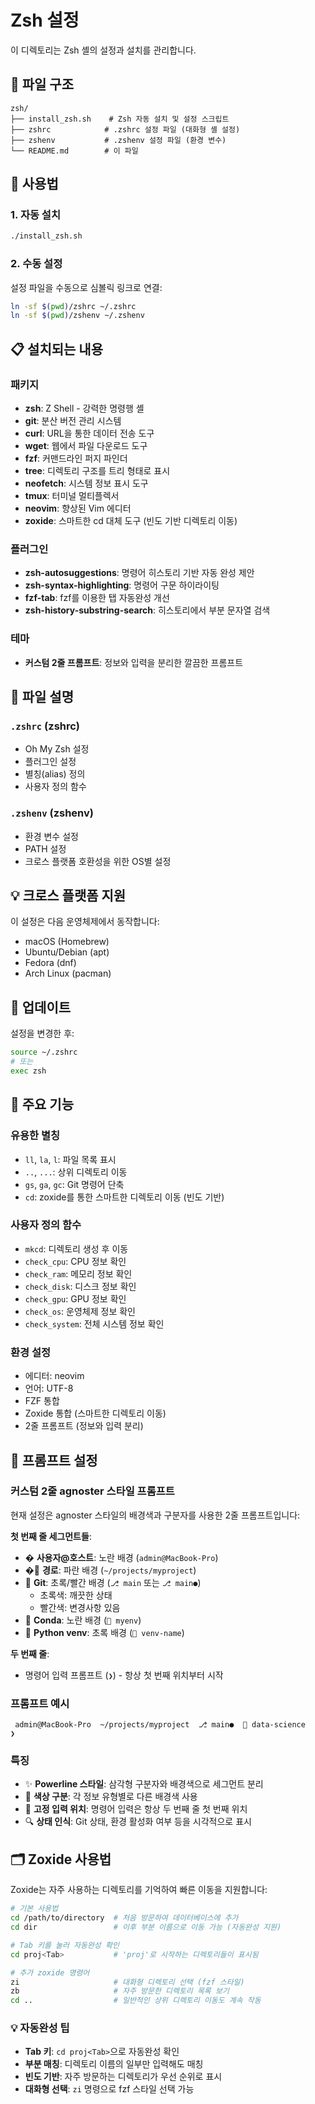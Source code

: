 # Zsh 설정

이 디렉토리는 Zsh 셸의 설정과 설치를 관리합니다.

## 📁 파일 구조

```
zsh/
├── install_zsh.sh    # Zsh 자동 설치 및 설정 스크립트
├── zshrc            # .zshrc 설정 파일 (대화형 셸 설정)
├── zshenv           # .zshenv 설정 파일 (환경 변수)
└── README.md        # 이 파일
```

## 🚀 사용법

### 1. 자동 설치
```bash
./install_zsh.sh
```

### 2. 수동 설정
설정 파일을 수동으로 심볼릭 링크로 연결:
```bash
ln -sf $(pwd)/zshrc ~/.zshrc
ln -sf $(pwd)/zshenv ~/.zshenv
```

## 📋 설치되는 내용

### 패키지
- **zsh**: Z Shell - 강력한 명령행 셸
- **git**: 분산 버전 관리 시스템
- **curl**: URL을 통한 데이터 전송 도구
- **wget**: 웹에서 파일 다운로드 도구
- **fzf**: 커맨드라인 퍼지 파인더
- **tree**: 디렉토리 구조를 트리 형태로 표시
- **neofetch**: 시스템 정보 표시 도구
- **tmux**: 터미널 멀티플렉서
- **neovim**: 향상된 Vim 에디터
- **zoxide**: 스마트한 cd 대체 도구 (빈도 기반 디렉토리 이동)

### 플러그인
- **zsh-autosuggestions**: 명령어 히스토리 기반 자동 완성 제안
- **zsh-syntax-highlighting**: 명령어 구문 하이라이팅
- **fzf-tab**: fzf를 이용한 탭 자동완성 개선
- **zsh-history-substring-search**: 히스토리에서 부분 문자열 검색

### 테마
- **커스텀 2줄 프롬프트**: 정보와 입력을 분리한 깔끔한 프롬프트

## 🔧 파일 설명

### `.zshrc` (zshrc)
- Oh My Zsh 설정
- 플러그인 설정
- 별칭(alias) 정의
- 사용자 정의 함수

### `.zshenv` (zshenv)
- 환경 변수 설정
- PATH 설정
- 크로스 플랫폼 호환성을 위한 OS별 설정

## 💡 크로스 플랫폼 지원

이 설정은 다음 운영체제에서 동작합니다:
- macOS (Homebrew)
- Ubuntu/Debian (apt)
- Fedora (dnf)
- Arch Linux (pacman)

## 🔄 업데이트

설정을 변경한 후:
```bash
source ~/.zshrc
# 또는
exec zsh
```

## 🎯 주요 기능

### 유용한 별칭
- `ll`, `la`, `l`: 파일 목록 표시
- `..`, `...`: 상위 디렉토리 이동
- `gs`, `ga`, `gc`: Git 명령어 단축
- `cd`: zoxide를 통한 스마트한 디렉토리 이동 (빈도 기반)

### 사용자 정의 함수
- `mkcd`: 디렉토리 생성 후 이동
- `check_cpu`: CPU 정보 확인
- `check_ram`: 메모리 정보 확인  
- `check_disk`: 디스크 정보 확인
- `check_gpu`: GPU 정보 확인
- `check_os`: 운영체제 정보 확인
- `check_system`: 전체 시스템 정보 확인

### 환경 설정
- 에디터: neovim
- 언어: UTF-8
- FZF 통합
- Zoxide 통합 (스마트한 디렉토리 이동)
- 2줄 프롬프트 (정보와 입력 분리)

## 🎨 프롬프트 설정

### 커스텀 2줄 agnoster 스타일 프롬프트
현재 설정은 agnoster 스타일의 배경색과 구분자를 사용한 2줄 프롬프트입니다:

**첫 번째 줄 세그먼트들**:
- � **사용자@호스트**: 노란 배경 (`admin@MacBook-Pro`)
- �📂 **경로**: 파란 배경 (`~/projects/myproject`)
- 🌿 **Git**: 초록/빨간 배경 (`⎇ main` 또는 `⎇ main●`)
  - 초록색: 깨끗한 상태
  - 빨간색: 변경사항 있음
- 🐍 **Conda**: 노란 배경 (`🐍 myenv`)
- 🐍 **Python venv**: 초록 배경 (`🐍 venv-name`)

**두 번째 줄**:
- 명령어 입력 프롬프트 (`❯`) - 항상 첫 번째 위치부터 시작

### 프롬프트 예시
```
 admin@MacBook-Pro  ~/projects/myproject  ⎇ main●  🐍 data-science 
❯ 
```

### 특징
- ✨ **Powerline 스타일**: 삼각형 구분자와 배경색으로 세그먼트 분리
- 🎨 **색상 구분**: 각 정보 유형별로 다른 배경색 사용
- 📍 **고정 입력 위치**: 명령어 입력은 항상 두 번째 줄 첫 번째 위치
- 🔍 **상태 인식**: Git 상태, 환경 활성화 여부 등을 시각적으로 표시

## 🗂️ Zoxide 사용법

Zoxide는 자주 사용하는 디렉토리를 기억하여 빠른 이동을 지원합니다:

```bash
# 기본 사용법
cd /path/to/directory  # 처음 방문하여 데이터베이스에 추가
cd dir                 # 이후 부분 이름으로 이동 가능 (자동완성 지원)

# Tab 키를 눌러 자동완성 확인
cd proj<Tab>           # 'proj'로 시작하는 디렉토리들이 표시됨

# 추가 zoxide 명령어
zi                     # 대화형 디렉토리 선택 (fzf 스타일)
zb                     # 자주 방문한 디렉토리 목록 보기
cd ..                  # 일반적인 상위 디렉토리 이동도 계속 작동
```

### 💡 자동완성 팁
- **Tab 키**: `cd proj<Tab>`으로 자동완성 확인
- **부분 매칭**: 디렉토리 이름의 일부만 입력해도 매칭
- **빈도 기반**: 자주 방문하는 디렉토리가 우선 순위로 표시
- **대화형 선택**: `zi` 명령으로 fzf 스타일 선택 가능
